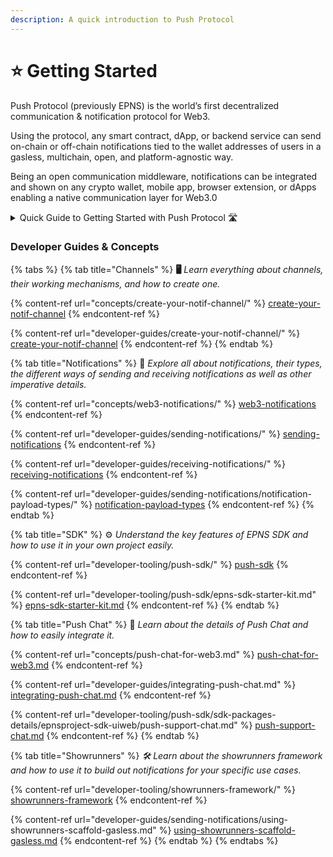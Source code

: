 ```yaml
---
description: A quick introduction to Push Protocol
---
```


# ⭐ Getting Started

Push Protocol (previously EPNS) is the world’s first decentralized communication & notification protocol for Web3.

Using the protocol, any smart contract, dApp, or backend service can send on-chain or off-chain notifications tied to the wallet addresses of users in a gasless, multichain, open, and platform-agnostic way.

Being an open communication middleware, notifications can be integrated and shown on any crypto wallet, mobile app, browser extension, or dApps enabling a native communication layer for Web3.0

<details>

<summary>Quick Guide to Getting Started with Push Protocol 🛣</summary>

* Any user who activates themselves on the protocol to send a notification is called a [**Channel**](https://whitepaper.epns.io/protocol-specs-section/epns-protocol/channels).
* In other words, a [**Channel**](https://whitepaper.epns.io/protocol-specs-section/epns-protocol/channels) is any service (protocol, dApp, or even web2 service) that wants to send notifications out to web3 usernames (wallet addresses).
* A wallet address can create only one [**Channel**](https://whitepaper.epns.io/protocol-specs-section/epns-protocol/channels) on the protocol.
* A channel is free to delegate (or revoke delegates) sending notifications functionality to any other wallet addresses on their behalf.
* Creating a channel requires 50 **PUSH**, Channel info (Channel name, Image, description, CTA), and some **ETH**.
* Channels can send notifications to their users(wallet addresses) in a number of ways, including:
  * [Javascript SDK](developer-tooling/epns-sdk/sdk-packages-details/epnsproject-sdk-restapi/send-notifications.md) (**Gasless.** Best for automated logic from dApp / Backend)
  * [**Showrunners Framework**](developer-tooling/showrunners-framework/) (**Scaffold/Gasless.** Best for automated logic via scaffold backend)
  * Smart contract to Smart contract (**requires gas**, Best for instant on-chain events, piggybacks on an on-chain transaction via Interface ABI call)
  * Manually from Push dApp (**Gasless**, Best for manual logic)
  * Users can gaslessly opt-in to receive notifications from these Channels. See the [**entire walkthrough here**](https://app.epns.io/#/live\_walkthrough).
* Opted-in users are called subscribers of the Channels. Subscribers of the Channel receive notifications from those Channels in their Inboxes.
* Non-opted users or non-subscribers of the Channel aren't alerted when they receive a notif from a non-subscribed channel, instead, it lands in their spam folder.
* Currently, we have [**Staging**](https://staging.push.org/#/channels) and [**Prod**](https://app.push.org/) dApp that interfaces with EPNS Protocol to enable communication & notifications.

</details>

### Developer Guides & Concepts

{% tabs %}
{% tab title="Channels" %}
**🖥** _Learn everything about channels, their working mechanisms, and how to create one._

{% content-ref url="concepts/create-your-notif-channel/" %}
[create-your-notif-channel](concepts/create-your-notif-channel/)
{% endcontent-ref %}

{% content-ref url="developer-guides/create-your-notif-channel/" %}
[create-your-notif-channel](developer-guides/create-your-notif-channel/)
{% endcontent-ref %}
{% endtab %}

{% tab title="Notifications" %}
🔔 _Explore all about notifications, their types, the different ways of sending and receiving notifications as well as other imperative details._

{% content-ref url="concepts/web3-notifications/" %}
[web3-notifications](concepts/web3-notifications/)
{% endcontent-ref %}

{% content-ref url="developer-guides/sending-notifications/" %}
[sending-notifications](developer-guides/sending-notifications/)
{% endcontent-ref %}

{% content-ref url="developer-guides/receiving-notifications/" %}
[receiving-notifications](developer-guides/receiving-notifications/)
{% endcontent-ref %}

{% content-ref url="developer-guides/sending-notifications/notification-payload-types/" %}
[notification-payload-types](developer-guides/sending-notifications/notification-payload-types/)
{% endcontent-ref %}
{% endtab %}

{% tab title="SDK" %}
⚙ _Understand the key features of EPNS SDK and how to use it in your own project easily._&#x20;

{% content-ref url="developer-tooling/push-sdk/" %}
[push-sdk](developer-tooling/push-sdk/)
{% endcontent-ref %}

{% content-ref url="developer-tooling/push-sdk/epns-sdk-starter-kit.md" %}
[epns-sdk-starter-kit.md](developer-tooling/push-sdk/epns-sdk-starter-kit.md)
{% endcontent-ref %}
{% endtab %}

{% tab title="Push Chat" %}
📝 _Learn about the details of Push Chat and how to easily integrate it._

{% content-ref url="concepts/push-chat-for-web3.md" %}
[push-chat-for-web3.md](concepts/push-chat-for-web3.md)
{% endcontent-ref %}

{% content-ref url="developer-guides/integrating-push-chat.md" %}
[integrating-push-chat.md](developer-guides/integrating-push-chat.md)
{% endcontent-ref %}

{% content-ref url="developer-tooling/push-sdk/sdk-packages-details/epnsproject-sdk-uiweb/push-support-chat.md" %}
[push-support-chat.md](developer-tooling/push-sdk/sdk-packages-details/epnsproject-sdk-uiweb/push-support-chat.md)
{% endcontent-ref %}
{% endtab %}

{% tab title="Showrunners" %}
_🛠 Learn about the showrunners framework and how to use it to build out notifications for your specific use cases._

{% content-ref url="developer-tooling/showrunners-framework/" %}
[showrunners-framework](developer-tooling/showrunners-framework/)
{% endcontent-ref %}

{% content-ref url="developer-guides/sending-notifications/using-showrunners-scaffold-gasless.md" %}
[using-showrunners-scaffold-gasless.md](developer-guides/sending-notifications/using-showrunners-scaffold-gasless.md)
{% endcontent-ref %}
{% endtab %}
{% endtabs %}
